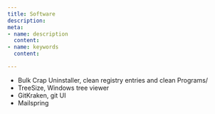 ```yaml
---
title: Software
description: 
meta:
- name: description
  content: 
- name: keywords
  content: 

---
```

* Bulk Crap Uninstaller, clean registry entries and clean Programs/
* TreeSize, Windows tree viewer
* GitKraken, git UI
* Mailspring 